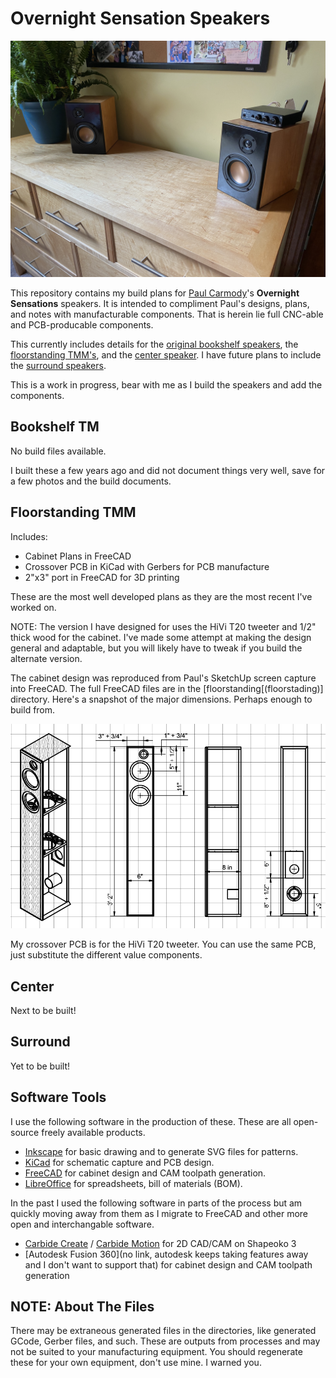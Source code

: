 # Overnight Sensation Speakers

![Overnight Sensations](bookshelf/assets/desktop.jpg?raw=true)

This repository contains my build plans for [Paul Carmody](https://sites.google.com/site/undefinition/diy?authuser=0)'s **Overnight Sensations** speakers. It is intended to compliment Paul's designs, plans, and notes with manufacturable components. That is herein lie full CNC-able and PCB-producable components.

This currently includes details for the [original bookshelf speakers](https://sites.google.com/site/undefinition/bookshelf-speakers/diy-overnightsensations), the [floorstanding TMM's](https://sites.google.com/site/undefinition/floorstanding-speakers/overnightsensationtmm?authuser=0), and the [center speaker](https://sites.google.com/site/undefinition/home-theater-speakers/overnightsensationcenterchannelbipolewhatwhen?authuser=0). I have future plans to include the [surround speakers](https://sites.google.com/site/undefinition/home-theater-speakers/overnightsensationcenterchannelbipolewhatwhen?authuser=0).

This is a work in progress, bear with me as I build the speakers and add the components.

## Bookshelf TM

No build files available.

I built these a few years ago and did not document things very well, save for a few photos and the build documents.

## Floorstanding TMM

Includes:

- Cabinet Plans in FreeCAD
- Crossover PCB in KiCad with Gerbers for PCB manufacture
- 2"x3" port in FreeCAD for 3D printing

These are the most well developed plans as they are the most recent I've worked on.

NOTE: The version I have designed for uses the HiVi T20 tweeter and 1/2" thick wood for the cabinet. I've made some attempt at making the design general and adaptable, but you will likely have to tweak if you build the alternate version.

The cabinet design was reproduced from Paul's SketchUp screen capture into FreeCAD. The full FreeCAD files are in the [floorstanding[(floorstading)] directory. Here's a snapshot of the major dimensions. Perhaps enough to build from.

![Cabinet Drawing](/floorstanding/assets/cabinet-drawing.png?raw=true)

My crossover PCB is for the HiVi T20 tweeter. You can use the same PCB, just substitute the different value components.

## Center

Next to be built!

## Surround

Yet to be built!

## Software Tools

I use the following software in the production of these. These are all open-source freely available products.

- [Inkscape](https://inkscape.org) for basic drawing and to generate SVG files for patterns.
- [KiCad](https://www.kicad.org) for schematic capture and PCB design.
- [FreeCAD](https://www.freecad.org) for cabinet design and CAM toolpath generation.
- [LibreOffice](https://www.libreoffice.org) for spreadsheets, bill of materials (BOM).

In the past I used the following software in parts of the process but am quickly moving away from them as I migrate to FreeCAD and other more open and interchangable software.

- [Carbide Create](https://carbide3d.com/carbidecreate/) / [Carbide Motion](https://carbide3d.com/carbidemotion/) for 2D CAD/CAM on Shapeoko 3
- [Autodesk Fusion 360](no link, autodesk keeps taking features away and I don't want to support that) for cabinet design and CAM toolpath generation

## NOTE: About The Files

There may be extraneous generated files in the directories, like generated GCode, Gerber files, and such. These are outputs from processes and may not be suited to your manufacturing equipment. You should regenerate these for your own equipment, don't use mine. I warned you.

